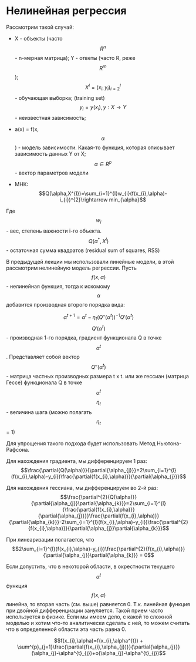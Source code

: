 # Нелинейная регрессия

Рассмотрим такой случай: 
* X - объекты (часто $$R^{n}$$ - n-мерная матрица); Y - ответы (часто R, реже $$R^{m}$$);
$$X^{l}=(x_{i},y_{i})^{l}_{i=2}$$ - обучающая выборка; (training set)
$$y_{i}=y(x_{i}), y: X\rightarrow Y$$ - неизвестная зависимость;

* a(x) = f(x,$$\alpha$$) - модель зависимости. Какая-то функция, которая описывает зависимость данных Y от X;
$$\alpha \in R^{p}$$ - вектор параметров модели

* МНК:
$$Q(\alpha,X^{l})=\sum_{i=1}^{l}w_{i}(f(x_{i},\alpha)-i_{i})^{2}\rightarrow min_{\alpha}$$

Где $$w_{i}$$ - вес, степень важности i-го объекта. 
$$Q(\alpha^{*}, X^{l})$$ - остаточная сумма квадратов (residual sum of squares, RSS)

В предыдущей лекции мы использовали линейные модели, в этой рассмотрим нелинейную модель регрессии.
Пусть $$f(x,\alpha)$$ - нелинейная функция, тогда к искомому $$\alpha$$ добавится производная второго порядка вида:

$$\alpha^{t+1}=\alpha^{t}-\eta_{t}(Q''(\alpha^{t}))^{-1}Q'(\alpha^{t})$$
$$Q'(\alpha^{t})$$ - производная 1-го порядка, градиент функционала Q в точке $$\alpha^{t}$$. Представляет собой вектор
$$Q''(\alpha^{t})$$ - матрица частных производных размера t x t. или же гессиан (матрица Гессе) функционала Q в точке  $$\alpha^{t}$$
$$\eta_{t}$$ - величина шага (можно полагать $$\eta_{t}$$ = 1)

Для упрощения такого подхода будет использовать Метод Ньютона-Рафсона. 

Для нахождения градиента, мы дифференцируем 1 раз:
$$\frac{\partial{Q(\alpha)}}{\partial{\alpha_{j}}}=2\sum_{i=1}^{l}(f(x_{i},\alpha)-y_{i})\frac{\partial{f(x_{i},\alpha)}}{\partial{\alpha_{j}}}$$

Для нахождения гессиана, мы дифференцируем во 2-й раз:
$$\frac{\partial^{2}{Q(\alpha)}}{\partial{\alpha_{j}}\partial{\alpha_{k}}}=2\sum_{i=1}^{l}{\frac{\partial{f(x_{i},\alpha)}}{\partial{\alpha_{j}}}}\frac{\partial{f(x_{i},\alpha)}}{\partial{\alpha_{k}}}-2\sum_{i=1}^{l}(f(x_{i},\alpha)-y_{i})\frac{\partial^{2}{f(x_{i},\alpha)}}{\partial{\alpha_{j}}\partial{\alpha_{k}}}$$

При линеаризации полагается, что $$2\sum_{i=1}^{l}(f(x_{i},\alpha)-y_{i})\frac{\partial^{2}{f(x_{i},\alpha)}}{\partial{\alpha_{j}}\partial{\alpha_{k}}} = 0$$

Если допустить, что в некоторой области, в окрестности текущего $$\alpha^{t}$$ функция $$f(x,\alpha)$$ линейна, то вторая часть (см. выше) равняется 0. Т.к. линейная функция при двойной дифференциации зануляется. 
Такой прием часто используется в физике. Если мы имеем дело, с какой то сложной моделью и хотим что-то аналитически сделать с ней, то можем считать что в определенной области эта часть равна 0. 

$$f(x_{i},\alpha)=f(x_{i},\alpha^{t}) + \sum^{p}_{j=1}\frac{\partial{f(x_{i},\alpha_{j})}}{\partial{\alpha_{j}}}(\alpha_{j}-\alpha^{t}_{j})+o(\alpha_{j}-\alpha^{t}_{j})$$















